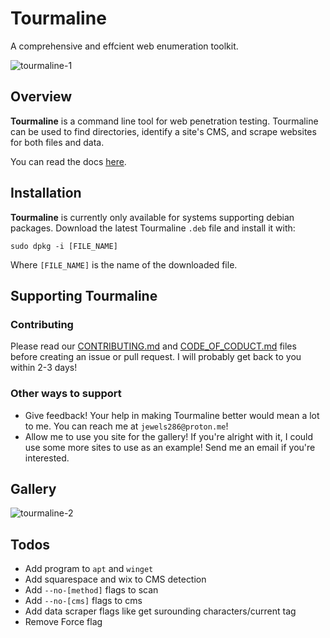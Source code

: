 # Tourmaline
A comprehensive and effcient web enumeration toolkit.

![tourmaline-1](https://github.com/user-attachments/assets/c509e76c-cf71-41ee-af8a-c44973f70ef4)

## Overview
**Tourmaline** is a command line tool for web penetration testing. 
Tourmaline can be used to find directories, identify a site's CMS, and scrape websites for both files and data.

You can read the docs [here](https://jewels86.gitbook.io/tourmaline).

## Installation
**Tourmaline** is currently only available for systems supporting debian packages. Download the latest Tourmaline `.deb` file and install it with:
```
sudo dpkg -i [FILE_NAME]
```
Where `[FILE_NAME]` is the name of the downloaded file.

## Supporting Tourmaline
### Contributing
Please read our [CONTRIBUTING.md](CONTRIBUTING.md) and [CODE_OF_CODUCT.md](CODE_OF_CONDUCT.md) files before creating an issue or pull request.
I will probably get back to you within 2-3 days!
### Other ways to support
- Give feedback! Your help in making Tourmaline better would mean a lot to me. You can reach me at `jewels286@proton.me`!
- Allow me to use you site for the gallery! If you're alright with it, I could use some more sites to use as an example! Send me an email if you're interested.

## Gallery
![tourmaline-2](https://github.com/user-attachments/assets/9f4fbc5c-2173-48cb-b1e5-af2aedb3683f)

## Todos
- Add program to `apt` and `winget`
- Add squarespace and wix to CMS detection
- Add `--no-[method]` flags to scan
- Add `--no-[cms]` flags to cms
- Add data scraper flags like get surounding characters/current tag
- Remove Force flag
